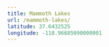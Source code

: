 ```yaml
---
title: Mammoth Lakes
url: /mammoth-lakes/
latitude: 37.6432525
longitude: -118.96685090000001
---
```

